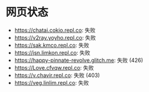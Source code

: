 # 网页状态
- https://chatai.cokio.repl.co: 失败
- https://v2ray.yoyho.repl.co: 失败
- https://sak.kmco.repl.co: 失败
- https://jsn.limkon.repl.co: 失败
- https://happy-pinnate-revolve.glitch.me: 失败 (426)
- https://Love.cfvqw.repl.co: 失败
- https://v.chavir.repl.co: 失败 (403)
- https://veg.linlim.repl.co: 失败
